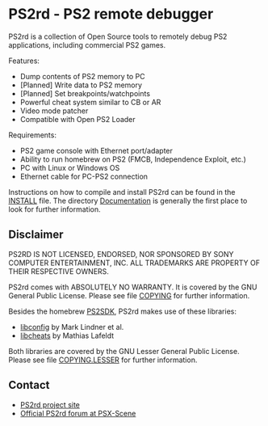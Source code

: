 PS2rd - PS2 remote debugger
===========================

PS2rd is a collection of Open Source tools to remotely debug PS2 applications,
including commercial PS2 games.

Features:

 - Dump contents of PS2 memory to PC
 - [Planned] Write data to PS2 memory
 - [Planned] Set breakpoints/watchpoints
 - Powerful cheat system similar to CB or AR
 - Video mode patcher
 - Compatible with Open PS2 Loader

Requirements:

 - PS2 game console with Ethernet port/adapter
 - Ability to run homebrew on PS2 (FMCB, Independence Exploit, etc.)
 - PC with Linux or Windows OS
 - Ethernet cable for PC-PS2 connection

Instructions on how to compile and install PS2rd can be found in the [INSTALL]
file. The directory [Documentation] is generally the first place to look for
further information.


Disclaimer
----------

PS2RD IS NOT LICENSED, ENDORSED, NOR SPONSORED BY SONY COMPUTER ENTERTAINMENT,
INC. ALL TRADEMARKS ARE PROPERTY OF THEIR RESPECTIVE OWNERS.

PS2rd comes with ABSOLUTELY NO WARRANTY. It is covered by the GNU General Public
License. Please see file [COPYING] for further information.

Besides the homebrew [PS2SDK], PS2rd makes use of these libraries:

- [libconfig] by Mark Lindner et al.
- [libcheats] by Mathias Lafeldt

Both libraries are covered by the GNU Lesser General Public License. Please see
file [COPYING.LESSER] for further information.


Contact
-------

- [PS2rd project site](https://github.com/mlafeldt/ps2rd)
- [Official PS2rd forum at PSX-Scene](http://psx-scene.com/forums/forumdisplay.php?f=173)


[COPYING.LESSER]: https://github.com/mlafeldt/ps2rd/blob/master/COPYING.LESSER
[COPYING]: https://github.com/mlafeldt/ps2rd/blob/master/COPYING
[Documentation]: https://github.com/mlafeldt/ps2rd/tree/master/Documentation
[INSTALL]: https://github.com/mlafeldt/ps2rd/blob/master/INSTALL
[PS2SDK]: https://github.com/ps2dev/ps2sdk
[libcheats]: https://github.com/mlafeldt/libcheats
[libconfig]: http://www.hyperrealm.com/libconfig/
